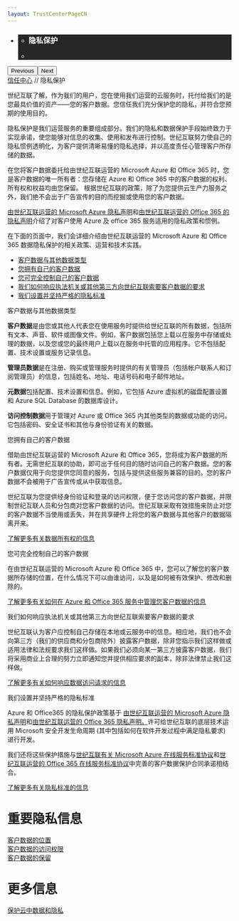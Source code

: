 ```yaml
---
layout: TrustCenterPageCN
---
```

<div class="row-fluid">
   <div class="span">
      <div>
        <div id="HeroWrapper" data-cols="1" data-view1="1" data-view2="1" data-view3="1" data-view4="1" class="row-fluid wider hero grid-container">
            <div class="span bp0-col-1-1 bp1-col-1-1 bp2-col-1-1 bp3-col-1-1">
                <div bi:type="slideshow" class="slideshow slideshow-hero hero" xmlns:bi="urn:schemas-microsoft-com:mscom:bi">
                    <ul bi:type="list" class="slides">
                        <li id="slide-1" bi:index="0" selectBi="">
                            <div class="heroitem light-foreground" bi:type="heroitem">
                                <div class="media" bi:parenttitle="t1">
                                    <a href="" bi:track="False" bi:titleflag="t1" bi:index="0">
                                        <div data-picture="" data-alt="You are in control of your data" data-disable-swap-below="">
                                            <div data-src="https://c.s-microsoft.com/en-us/CMSImages/MS_TrustCenter_Privacy_Header.jpg?version=dc9c5b9b-c334-7922-892a-15c2cd65053d"></div>
                                            <noscript></noscript>
                                        </div>
                                    </a>
                                </div>
                                <div class="text" bi:type="cta">
                                    <div class="text-container">
                                        <div class="box" style="background: rgba(0,0,0,.85); color: #FFFFFF;">
                                            <ul bi:type="list" class="headerCaption subpageHeaderCaption">
                                                <li class="box-title">
                                                    <h3 class="box-title" bi:type="title" bi:title="t1" style="color: #FFFFFF;">隐私保护</h3>
                                                </li>
                                                <li class="box-actions box-description"><a target="_self" class="mscom-link" href=""></a></li>
                                            </ul>
                                        </div>
                                    </div>
                                </div>
                            </div>
                        </li>
                    </ul>
                    <div class="navigation international" bi:track="false">
                        <div class="grid-container settop" data-title-text="Go To Slide "></div>
                    </div>
                    <div class="prev-next" bi:track="false"><button class="prev"><span class="icon-left" aria-hidden="true"></span><span class="screen-reader-text">Previous</span></button><button class="next"><span class="icon-right" aria-hidden="true"></span><span class="screen-reader-text">Next</span></button></div>
                    <div id="play-pause" class="play-pause" style="display:none">
                        <div class="pause"><button id="pauseButton" class="pause_button"><span class="icon-pause" aria-hidden="true"></span><span class="screen-reader-text">Pause</span></button></div>
                        <div class="play"><button id="playButton" class="play_button"><span class="icon-play" aria-hidden="true"></span><span class="screen-reader-text">Play</span></button></div>
                    </div>
                </div>
            </div>
        </div>      
        <div id="BreadcrumbWrapper" data-cols="1" data-view1="1" data-view2="1" data-view3="1" data-view4="1" class="row-fluid grid-container mscom-grid-container breadcrumbs">
            <div class="span bp0-col-1-1 bp1-col-1-1 bp2-col-1-1 bp3-col-1-1"><a target="_self" class="mscom-link" href="../default-cn.html">信任中心</a> // 隐私保护
            </div>
        </div>  
        <div id="ContentWrapper" data-cols="2" data-view1="1" data-view2="2" data-view3="2" data-view4="2" class="row-fluid subpageBody">
            <div class="span bp0-col-1-1 bp2-col-2-1 bp3-col-2-1 bp1-col-2-2">
                <p>世纪互联了解，作为我们的用户，您在使用我们运营的云服务时，托付给我们的是您最具价值的资产——您的客户数据。您信任我们充分保护您的隐私，并符合您预期的使用目的。</p>
                <p>隐私保护是我们运营服务的重要组成部分。我们的隐私和数据保护手段始终致力于实现承诺，使您能够对信息的收集、使用和发布进行控制。世纪互联努力使自己的隐私惯例透明化，为客户提供清晰易懂的隐私选择，并以高度责任心管理客户所存储的数据。</p>
                <p>在您将客户数据委托给由世纪互联运营的 Microsoft Azure 和 Office 365 时，您是客户数据的唯一所有者：您存储在 Azure 和 Office 365 中的客户数据的权利、所有权和权益均由您保留。 根据世纪互联的政策，除了为您提供云生产力服务之外，我们绝不会出于广告宣传的目的而挖掘或使用您的客户数据。</p>
                <p>
                    <a target="_self" class="mscom-link" href="https://www.azure.cn/support/legal/privacy-statement/">由世纪互联运营的 Microsoft Azure 隐私声明</a>和<a target="_self" class="mscom-link" href="http://www.21vbluecloud.com/office365/O365-Privacy/">由世纪互联运营的 Office 365 的隐私声明</a>介绍了对客户使用 Azure 及 office 365 服务适用的隐私政策和惯例。
                </p>
                <p>在下面的页面中，我们会详细介绍由世纪互联运营的 Microsoft Azure 和 Office 365 数据隐私保护的相关政策、运营和技术实践。</p>
                <ul>
                    <li><a target="_self" class="mscom-link" href="#data_other">客户数据与其他数据类型</a></li>
                    <li><a target="_self" class="mscom-link" href="#customer_data">您拥有自己的客户数据</a></li>
                    <li><a target="_self" class="mscom-link" href="#you_are_in">您可完全控制自己的客户数据</a></li>
                    <li><a target="_self" class="mscom-link" href="#how_21vianet_responds">我们如何响应执法机关或其他第三方向世纪互联索要客户数据的要求</a></li>
                    <li><a target="_self" class="mscom-link" href="#we_set_and">我们设置并坚持严格的隐私标准</a></li>
                </ul>
                <label id="data_other">客户数据与其他数据类型</label>
                <p><strong>客户数据</strong>是由您或其他人代表您在使用服务时提供给世纪互联的所有数据，包括所有文本、声音、软件或图像文件。例如，客户数据包括您上载以在服务中存储或处理的数据，以及您或您的最终用户上载以在服务中托管的应用程序。它不包括配置、技术设置或服务记录信息。
                </p>
                <p><strong>管理员数据</strong>是在注册、购买或管理服务时提供的有关管理员（包括帐户联系人和订阅管理员）的信息，包括姓名、地址、电话号码和电子邮件地址。
                </p>
                <p><strong>元数据</strong>包括配置、技术设置和信息。例如，它包括 Azure 虚拟机的磁盘配置设置和 Azure SQL Database 的数据库设计。</p>
                <p><strong>访问控制数据</strong>用于管理对 Azure 或 Office 365 内其他类型的数据或功能的访问。它包括密码、安全证书和其他与身份验证有关的数据。</p>
                <label id="you_own_your">您拥有自己的客户数据</label>
                <p>借助由世纪互联运营的 Microsoft Azure 和 Office 365，您将成为客户数据的所有者。无需世纪互联的协助，即可出于任何目的随时访问自己的客户数据。您的客户数据仅用于向您提供您同意的服务，包括与提供这些服务兼容的目的。您的客户数据不会被用于广告宣传或从中获取信息。</p>
                <p>世纪互联为您提供经身份验证和登录的访问权限，便于您访问您的客户数据，并限制世纪互联人员和分包商对您客户数据的访问。世纪互联采取有效措施来防止对您的客户数据不当使用或丢失，并在共享硬件上将您的客户数据与其他客户的数据隔离开来。</p>
                <p><a target="_self" class="mscom-link" href="../privacy/you-own-your-data-cn.html">了解更多有关数据所有权的信息</a></p>
                <label id="you_are_in">您可完全控制自己的客户数据</label>
                <p>在由世纪互联运营的 Microsoft Azure 和 Office 365 中，您可以了解您的客户数据所存储的位置，在什么情况下可以由谁访问，以及是如何被有效保护、修改和删除的。 </p>
                <p><a target="_self" class="mscom-link" href="../privacy/you-are-in-control-of-your-data-cn.html">了解更多有关如何在 Azure 和 Office 365 服务中管理您客户数据的信息</a></p>
                <label id="how_21vianet_responds">我们如何响应执法机关或其他第三方向世纪互联索要客户数据的要求 </label>
                <p>世纪互联认为客户应控制自己存储在本地或云服务中的信息。相应地，我们也不会向第三方（我们的供应商和分包商除外）披露客户数据，除非您指示我们这样做或适用法律和法规要求我们这样做。如果我们必须向某一第三方披露客户数据，我们将采用商业上合理的努力立即通知您并提供相应要求的副本，除非法律禁止我们这样做。</p>
                <p><a target="_self" class="mscom-link" href="#">了解更多有关如何响应数据访问请求的信息</a></p>
                <label id="we_set_and">我们设置并坚持严格的隐私标准</label>
                <p>Azure 和 Office365 的隐私保护政策基于
                    <a target="_self" class="mscom-link" href="https://www.azure.cn/support/legal/privacy-statement/">由世纪互联运营的 Microsoft Azure 隐私声明</a>和<a target="_self" class="mscom-link" href="http://www.21vbluecloud.com/office365/O365-Privacy/">由世纪互联运营的 Office 365 隐私声明。</a>许可给世纪互联的底层技术运用 Microsoft 安全开发生命周期 (其中包括如何在软件开发过程中满足隐私要求)进行开发。
                </p>
                <p>我们还将这些保护措施与<a target="_self" class="mscom-link" href="https://www.azure.cn/support/legal/subscription-agreement">世纪互联有关 Microsoft Azure 在线服务标准协议</a>和<a target="_self" class="mscom-link" href="http://www.21vbluecloud.com/office365/O365-AgreeWebDir/">世纪互联运营的 Office 365 在线服务标准协议</a>中完善的客户数据保护合同承诺相结合。
                </p>
                <p>
                    <a target="_self" class="mscom-link" href="../privacy/we-set-and-adhere-to-stringent-standards-cn.html">了解更多有关隐私标准的信息</a>
                </p>
            </div>
            <div class="span bp0-col-1-1 bp2-col-2-1 bp3-col-2-1 bp1-col-2-2 bp0-clear bp1-clear">
                <div data-cols="1" data-view1="1" data-view2="1" data-view3="1" data-view4="1" class="row-fluid" id="key_privacy_info">
                    <div class="span bp0-col-1-1 bp1-col-1-1 bp2-col-1-1 bp3-col-1-1">
                        <h1>重要隐私信息</h1>
                       <label><a target="_self" class="mscom-link" href="../transparency/you_know_where-cn.html">客户数据的位置</a></label><br/> 
                       <label><a target="_self" class="mscom-link" href="../transparency/default-cn.html#Who-can-access-Customer-Data">客户数据的访问权限</a></label><br/> 
                       <label><a target="_self" class="mscom-link" href="../privacy/you-are-in-control-of-your-data.html#data_retention">客户数据的保留</a></label><br/> 
                    </div>
                </div>
                <div id="SideBarWrapper" data-cols="1" data-view1="1" data-view2="1" data-view3="1" data-view4="1" class="row-fluid">
                    <div id="HelpfulInformation" class="span bp0-col-1-1 bp1-col-1-1 bp2-col-1-1 bp3-col-1-1">
                        <h1>更多信息</h1>
                        <label><a target="_self" class="mscom-link" href="https://wacnstorage.blob.core.chinacloudapi.cn/marketing-resource/documents/Protecting_Data_and_Privacy_in_the_Cloud_CN_final20160125.pdf">保护云中数据和隐私</a></label><br/>  
                    </div>
                </div>
            </div>
        </div>            
      </div> 
   </div>
</div>
<div class="row-fluid" data-view4="1" data-view3="1" data-view2="1" data-view1="1" data-cols="1">
   <div class="span bp0-col-1-1 bp1-col-1-1 bp2-col-1-1 bp3-col-1-1"></div>
</div>
